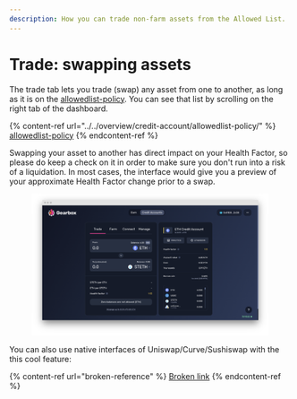 ```yaml
---
description: How you can trade non-farm assets from the Allowed List.
---
```


# Trade: swapping assets

The trade tab lets you trade (swap) any asset from one to another, as long as it is on the [allowedlist-policy](../../overview/credit-account/allowedlist-policy/ "mention"). You can see that list by scrolling on the right tab of the dashboard.

{% content-ref url="../../overview/credit-account/allowedlist-policy/" %}
[allowedlist-policy](../../overview/credit-account/allowedlist-policy/)
{% endcontent-ref %}

Swapping your asset to another has direct impact on your Health Factor, so please do keep a check on it in order to make sure you don't run into a risk of a liquidation. In most cases, the interface would give you a preview of your approximate Health Factor change prior to a swap.

<figure><img src="../../.gitbook/assets/screenshot-app-goerli-gearbox-fi-accounts-0x2ad4a2f1bdd815e285a22cdcc072fbb-1666402210046.png" alt=""><figcaption></figcaption></figure>

You can also use native interfaces of Uniswap/Curve/Sushiswap with the this cool feature:

{% content-ref url="broken-reference" %}
[Broken link](broken-reference)
{% endcontent-ref %}
